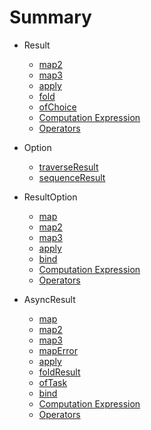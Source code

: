 # Summary

* Result
  * [map2](result/map2.md)
  * [map3](result/map3.md)
  * [apply](result/apply.md)
  * [fold](result/fold.md)
  * [ofChoice](result/ofChoice.md)
  * [Computation Expression](result/ce.md)
  * [Operators](result/operators.md)

* Option
  * [traverseResult](option/traverseResult.md)
  * [sequenceResult](option/sequenceResult.md)

* ResultOption
  * [map](resultOption/map.md)
  * [map2](resultOption/map2.md)
  * [map3](resultOption/map3.md)
  * [apply](resultOption/apply.md)
  * [bind](resultOption/bind.md)
  * [Computation Expression](resultOption/ce.md)
  * [Operators](resultOption/operators.md)

* AsyncResult
  * [map](asyncResult/map.md)
  * [map2](asyncResult/map2.md)
  * [map3](asyncResult/map3.md)
  * [mapError](asyncResult/mapError.md)
  * [apply](asyncResult/apply.md)
  * [foldResult](asyncResult/foldResult.md)
  * [ofTask](asyncResult/ofTask.md)
  * [bind](asyncResult/bind.md)
  * [Computation Expression](asyncResult/ce.md)
  * [Operators](asyncResult/operators.md)